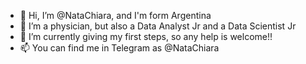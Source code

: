 - 👋 Hi, I’m @NataChiara, and I'm form Argentina
- 👀 I’m a physician, but also a Data Analyst Jr and a Data Scientist Jr
- 🌱 I’m currently giving my first steps, so any help is welcome!!
- 📫 You can find me in Telegram as @NataChiara

<!---
NataChiara/NataChiara is a ✨ special ✨ repository because its `README.md` (this file) appears on your GitHub profile.
You can click the Preview link to take a look at your changes.
--->
